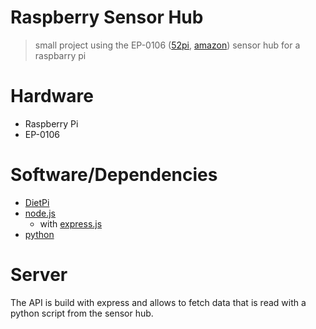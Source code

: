 # Raspberry Sensor Hub

> small project using the EP-0106 ([52pi](https://wiki.52pi.com/index.php?title=EP-0106), [amazon](https://www.amazon.de/dp/B07TZD8B61)) sensor hub for a raspbarry pi

# Hardware
* Raspberry Pi
* EP-0106

# Software/Dependencies
* [DietPi](https://dietpi.com/)
* [node.js](https://nodejs.org/)
    * with [express.js](https://expressjs.com)
* [python](https://www.python.org/)

# Server

The API is build with express and allows to fetch data that is read with a python script from the sensor hub.
